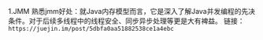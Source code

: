 1.JMM
熟悉jmm好处：就Java内存模型而言，它是深入了解Java并发编程的先决条件。对于后续多线程中的线程安全、同步异步处理等更是大有裨益。
链接：`https://juejin.im/post/5dbfa0aa51882538ce1a4ebc`